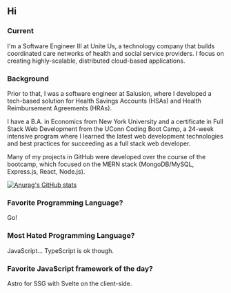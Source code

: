 ## Hi
### Current
I'm a Software Engineer III at Unite Us, a technology company that builds coordinated care networks of health and social service providers. I focus on creating highly-scalable, distributed cloud-based applications.

### Background
Prior to that, I was a software engineer at Salusion, where I developed a tech-based solution for Health Savings Accounts (HSAs) and Health Reimbursement Agreements (HRAs).

I have a B.A. in Economics from New York University and a certificate in Full Stack Web Development from the UConn Coding Boot Camp, a 24-week intensive program where I learned the latest web development technologies and best practices for succeeding as a full stack web developer. 

Many of my projects in GitHub were developed over the course of the bootcamp, which focused on the MERN stack (MongoDB/MySQL, Express.js, React, Node.js).

[![Anurag's GitHub stats](https://github-readme-stats.chimid.rocks?username=moojigc&theme=radical&count_private=true)](https://github.com/anuraghazra/github-readme-stats)

### Favorite Programming Language?
Go!

### Most Hated Programming Language?
JavaScript... TypeScript is ok though.

### Favorite JavaScript framework of the day?
Astro for SSG with Svelte on the client-side.
